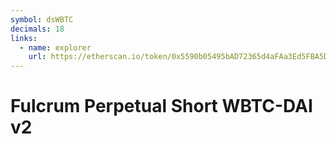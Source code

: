 ```yaml
---
symbol: dsWBTC
decimals: 18
links:
  - name: explorer
    url: https://etherscan.io/token/0x5590b05495bAD72365d4aFAa3Ed5FBA5D8D67af2
---
```


# Fulcrum Perpetual Short WBTC-DAI v2
